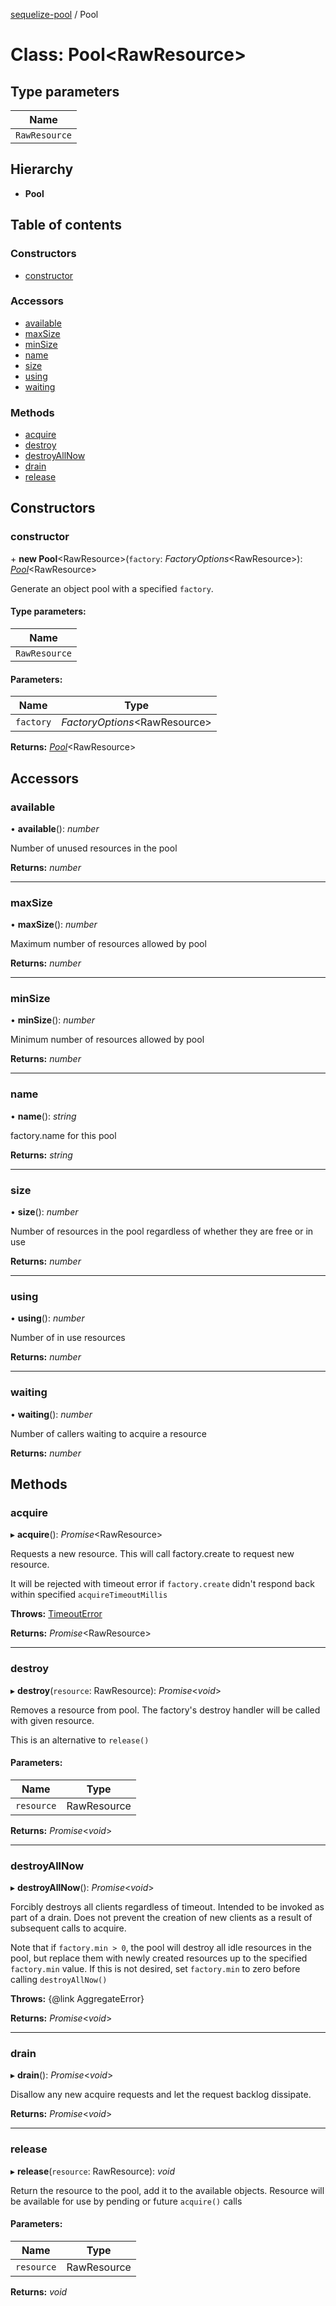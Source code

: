 [sequelize-pool](../README.md) / Pool

# Class: Pool<RawResource\>

## Type parameters

Name |
------ |
`RawResource` |

## Hierarchy

* **Pool**

## Table of contents

### Constructors

- [constructor](pool.md#constructor)

### Accessors

- [available](pool.md#available)
- [maxSize](pool.md#maxsize)
- [minSize](pool.md#minsize)
- [name](pool.md#name)
- [size](pool.md#size)
- [using](pool.md#using)
- [waiting](pool.md#waiting)

### Methods

- [acquire](pool.md#acquire)
- [destroy](pool.md#destroy)
- [destroyAllNow](pool.md#destroyallnow)
- [drain](pool.md#drain)
- [release](pool.md#release)

## Constructors

### constructor

\+ **new Pool**<RawResource\>(`factory`: *FactoryOptions*<RawResource\>): [*Pool*](pool.md)<RawResource\>

Generate an object pool with a specified `factory`.

#### Type parameters:

Name |
------ |
`RawResource` |

#### Parameters:

Name | Type |
------ | ------ |
`factory` | *FactoryOptions*<RawResource\> |

**Returns:** [*Pool*](pool.md)<RawResource\>

## Accessors

### available

• **available**(): *number*

Number of unused resources in the pool

**Returns:** *number*

___

### maxSize

• **maxSize**(): *number*

Maximum number of resources allowed by pool

**Returns:** *number*

___

### minSize

• **minSize**(): *number*

Minimum number of resources allowed by pool

**Returns:** *number*

___

### name

• **name**(): *string*

factory.name for this pool

**Returns:** *string*

___

### size

• **size**(): *number*

Number of resources in the pool regardless of
whether they are free or in use

**Returns:** *number*

___

### using

• **using**(): *number*

Number of in use resources

**Returns:** *number*

___

### waiting

• **waiting**(): *number*

Number of callers waiting to acquire a resource

**Returns:** *number*

## Methods

### acquire

▸ **acquire**(): *Promise*<RawResource\>

Requests a new resource. This will call factory.create to request new resource.

It will be rejected with timeout error if `factory.create` didn't respond
back within specified `acquireTimeoutMillis`

**Throws:** [TimeoutError](timeouterror.md)

**Returns:** *Promise*<RawResource\>

___

### destroy

▸ **destroy**(`resource`: RawResource): *Promise*<*void*\>

Removes a resource from pool. The factory's destroy handler will be called with given resource.

This is an alternative to `release()`

#### Parameters:

Name | Type |
------ | ------ |
`resource` | RawResource |

**Returns:** *Promise*<*void*\>

___

### destroyAllNow

▸ **destroyAllNow**(): *Promise*<*void*\>

Forcibly destroys all clients regardless of timeout. Intended to be
invoked as part of a drain. Does not prevent the creation of new
clients as a result of subsequent calls to acquire.

Note that if `factory.min > 0`, the pool will destroy all idle resources
in the pool, but replace them with newly created resources up to the
specified `factory.min` value.  If this is not desired, set `factory.min`
to zero before calling `destroyAllNow()`

**Throws:** {@link AggregateError}

**Returns:** *Promise*<*void*\>

___

### drain

▸ **drain**(): *Promise*<*void*\>

Disallow any new acquire requests and let the request backlog dissipate.

**Returns:** *Promise*<*void*\>

___

### release

▸ **release**(`resource`: RawResource): *void*

Return the resource to the pool, add it to the available objects.
Resource will be available for use by pending or future `acquire()` calls

#### Parameters:

Name | Type |
------ | ------ |
`resource` | RawResource |

**Returns:** *void*
